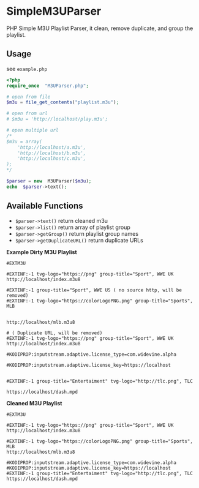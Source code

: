 
# SimpleM3UParser
PHP Simple M3U Playlist Parser, it clean, remove duplicate, and group the playlist.

## Usage
see `example.php`
```php
<?php
require_once  "M3UParser.php";

# open from file
$m3u = file_get_contents("playlist.m3u");

# open from url
# $m3u = 'http://localhost/play.m3u';

# open multiple url
/*
$m3u = array(
    'http://localhost/a.m3u',
    'http://localhost/b.m3u',
    'http://localhost/c.m3u',
);
*/

$parser = new  M3UParser($m3u);
echo  $parser->text();
```

## Available Functions
- `$parser->text()` return cleaned m3u
- `$parser->list()` return array of playlist group
- `$parser->getGroup()` return playlist group names
- `$parser->getDuplicateURL()` return duplicate URLs

**Example Dirty M3U Playlist**
```
#EXTM3U

#EXTINF:-1 tvg-logo="https://png" group-title="Sport", WWE UK
http://localhost/index.m3u8

#EXTINF:-1 group-title="Sport", WWE US ( no source http, will be removed)
#EXTINF:-1 tvg-logo="https://colorLogoPNG.png" group-title="Sports", MLB


http://localhost/mlb.m3u8

# ( Duplicate URL, will be removed)
#EXTINF:-1 tvg-logo="https://png" group-title="Sport", WWE UK
http://localhost/index.m3u8

#KODIPROP:inputstream.adaptive.license_type=com.widevine.alpha

#KODIPROP:inputstream.adaptive.license_key=https://localhost


#EXTINF:-1 group-title="Entertaiment" tvg-logo="http://tlc.png", TLC

https://localhost/dash.mpd
```

**Cleaned M3U Playlist**

```
#EXTM3U

#EXTINF:-1 tvg-logo="https://png" group-title="Sport", WWE UK
http://localhost/index.m3u8

#EXTINF:-1 tvg-logo="https://colorLogoPNG.png" group-title="Sports", MLB
http://localhost/mlb.m3u8

#KODIPROP:inputstream.adaptive.license_type=com.widevine.alpha
#KODIPROP:inputstream.adaptive.license_key=https://localhost
#EXTINF:-1 group-title="Entertaiment" tvg-logo="http://tlc.png", TLC
https://localhost/dash.mpd
```
